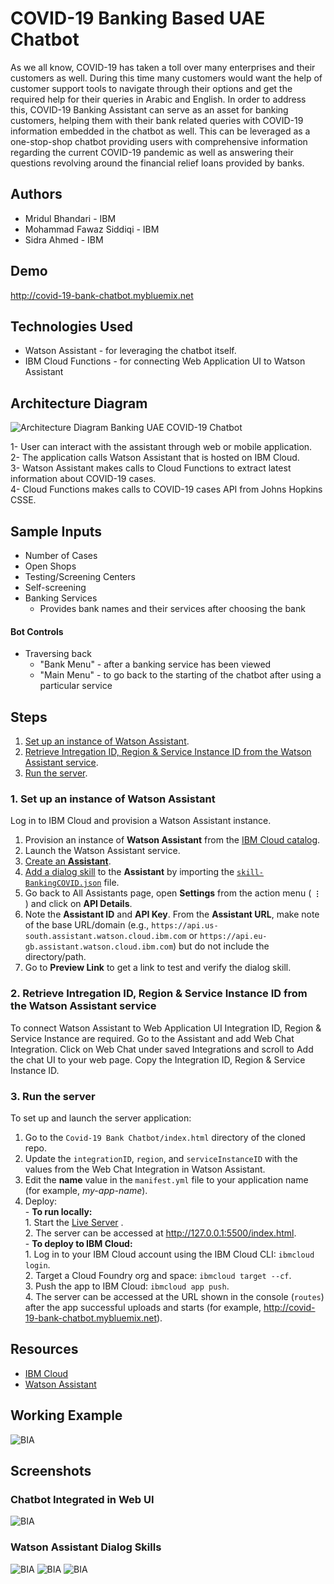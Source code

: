 # COVID-19 Banking Based UAE Chatbot 

As we all know, COVID-19 has taken a toll over many enterprises and their customers as well. During this time many customers would want the help of customer support tools to navigate through their options and get the required help for their queries in Arabic and English. In order to address this, COVID-19 Banking Assistant can serve as an asset for banking customers, helping them with their bank related queries with COVID-19 information embedded in the chatbot as well. This can be leveraged as a one-stop-shop chatbot providing users with comprehensive information regarding the current COVID-19 pandemic as well as answering their questions revolving around the financial relief loans provided by banks. 

## Authors

* Mridul Bhandari - IBM
* Mohammad Fawaz Siddiqi - IBM
* Sidra Ahmed - IBM

## Demo

http://covid-19-bank-chatbot.mybluemix.net

## Technologies Used

-   Watson Assistant - for leveraging the chatbot itself.
-   IBM Cloud Functions - for connecting Web Application UI to Watson Assistant


## Architecture Diagram

![Architecture Diagram Banking UAE COVID-19 Chatbot](Pictures/mycatalog-architecture-diagram-template.png)

1- User can interact with the assistant through web or mobile application. <br />
2- The application calls Watson Assistant that is hosted on IBM Cloud. <br />
3- Watson Assistant makes calls to Cloud Functions to extract latest information about COVID-19 cases. <br />
4- Cloud Functions makes calls to COVID-19 cases API from Johns Hopkins CSSE.

## Sample Inputs

- Number of Cases
- Open Shops 
- Testing/Screening Centers
- Self-screening
- Banking Services
  - Provides bank names and their services after choosing the bank

#### Bot Controls
- Traversing back
  - "Bank Menu" - after a banking service has been viewed 
  - "Main Menu" - to go back to the starting of the chatbot after using a particular service

## Steps

1. [Set up an instance of Watson Assistant](#1-set-up-an-instance-of-watson-assistant).
2. [Retrieve Intregation ID, Region & Service Instance ID from the Watson Assistant service](#2-retrieve-intregation-id,-region-&-service-instance-id-from-the-watson-assistant-service).
3. [Run the server](#3-run-the-server).

### 1. Set up an instance of Watson Assistant

Log in to IBM Cloud and provision a Watson Assistant instance.

1. Provision an instance of **Watson Assistant** from the [IBM Cloud catalog](https://cloud.ibm.com/catalog/services/watson-assistant).
1. Launch the Watson Assistant service.
1. [Create an **Assistant**](https://cloud.ibm.com/docs/assistant?topic=assistant-assistant-add).
1. [Add a dialog skill](https://cloud.ibm.com/docs/assistant?topic=assistant-skill-dialog-add) to the **Assistant** by importing the [`skill-BankingCOVID.json`](./Watson-Assistant-Dialog-Skill/skill-BankingCOVID.json) file.
1. Go back to All Assistants page, open **Settings** from the action menu ( **`⋮`** ) and click on **API Details**.
1. Note the **Assistant ID** and **API Key**. From the **Assistant URL**, make note of the base URL/domain (e.g., `https://api.us-south.assistant.watson.cloud.ibm.com` or `https://api.eu-gb.assistant.watson.cloud.ibm.com`) but do not include the directory/path.
1. Go to **Preview Link** to get a link to test and verify the dialog skill.

### 2. Retrieve Intregation ID, Region & Service Instance ID from the Watson Assistant service

To connect Watson Assistant to Web Application UI Integration ID, Region & Service Instance are required. Go to the Assistant and add Web Chat Integration. Click on Web Chat under saved Integrations and scroll to Add the chat UI to your web page. Copy the Integration ID, Region & Service Instance ID.

### 3. Run the server

To set up and launch the server application:

1. Go to the `Covid-19 Bank Chatbot/index.html` directory of the cloned repo.
2. Update the `integrationID`, `region`, and `serviceInstanceID` with the values from the Web Chat Integration in Watson Assistant.
3. Edit the **name** value in the `manifest.yml` file to your application name (for example, _my-app-name_).
4. Deploy: <br />
        - **To run locally:** <br />
            1. Start the [Live Server](https://marketplace.visualstudio.com/items?itemName=ritwickdey.LiveServer) . <br />
            2. The server can be accessed at http://127.0.0.1:5500/index.html. <br />
        - **To deploy to IBM Cloud:** <br />
            1. Log in to your IBM Cloud account using the IBM Cloud CLI: `ibmcloud login`. <br />
            2. Target a Cloud Foundry org and space: `ibmcloud target --cf`. <br />
            3. Push the app to IBM Cloud: `ibmcloud app push`. <br />
            4. The server can be accessed at the URL shown in the console (`routes`) after the app successful uploads and starts (for example,  http://covid-19-bank-chatbot.mybluemix.net).



## Resources

- [IBM Cloud](https://www.ibm.com/cloud)
- [Watson Assistant](https://cloud.ibm.com/docs/assistant?topic=assistant-getting-started)


## Working Example
![BIA](Pictures/Assistant_Working.gif)

## Screenshots

### Chatbot Integrated in Web UI

![BIA](Pictures/Cloud_Foundry.png)

### Watson Assistant Dialog Skills
![BIA](Pictures/Watson_Assistant-1.png)
![BIA](Pictures/Watson_Assistant-2.png)
![BIA](Pictures/Watson_Assistant-3.png)
